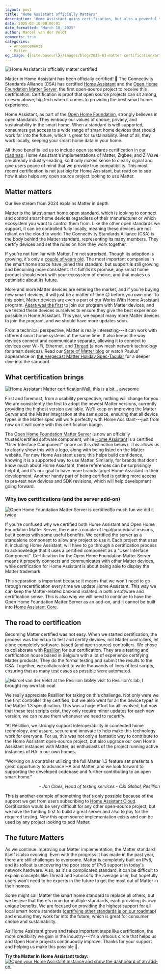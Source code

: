 ```yaml
---
layout: post
title: "Home Assistant officially Matters"
description: "Home Assistant gains certification, but also a powerful tool for any open source project"
date: 2025-03-10 00:00:01
date_formatted: "March 10, 2025"
author: Marcel van der Veldt
comments: true
categories: 
  - Announcements
  - Matter
og_image: {{site.baseurl}}/images/blog/2025-03-matter-certification/art.jpg
---
```


<p><img src='/images/blog/2025-03-matter-certification/art.jpg' alt="Home Assistant is officially matter certified" class='no-shadow' /></p>

Matter in Home Assistant has been officially certified! 🎉 The Connectivity Standards Alliance (CSA) has certified [Home Assistant](https://csa-iot.org/csa_product/home-assistant/) and the [Open Home Foundation Matter Server](https://csa-iot.org/csa_product/open-home-foundation-matter-server/), the first open-source project to receive this certification. Certification is proof that open source projects can sit among, or even above, big tech when it comes to providing the best smart home experience.

Home Assistant, as part of the [Open Home Foundation](https://www.openhomefoundation.org/), strongly believes in open standards. They embody our values of choice, privacy, and sustainability in the smart home. When a standard is well supported, consumers get access to a wide range of smart home devices that should work far into the future, which is great for sustainability. Best of all, they work locally, keeping your smart home data in your home.

All these benefits led us to include open standards certification [in our roadmap](/blog/2024/06/12/roadmap-2024h1/#open-standards-certified-quality). Home Assistant's implementations of Matter, Zigbee, and Z-Wave are already industry-leading, so it only makes sense to clearly signal and give users peace of mind that we provide true compatibility. This most recent certification is not just big for Home Assistant, but read on to see how it also helps any open source project looking to use Matter.

<!--more-->

## Matter matters

<p class="img"><lite-youtube videoid="rEugjMk-4II" videotitle="State of Matter 2024"></lite-youtube>Our live stream from 2024 explains Matter in depth</p>

Matter is the latest smart home open standard, which is looking to connect and control smart home devices regardless of their manufacturer or which ecosystem you want to control them from. Like the other open standards we support, it can be controlled fully locally, meaning these devices are not reliant on the cloud to work. The Connectivity Standards Alliance (CSA) is the body behind the Matter standard, representing its many members. They certify devices and set the rules on how they work together.

If you're not familiar with Matter, I'm not surprised. Though its adoption is growing, it's only a [couple of years old](https://csa-iot.org/newsroom/matter-arrives/). The most important companies in the smart home space have joined this standard, but support is still growing and becoming more consistent. If it fulfills its promise, any smart home product should work with your ecosystem of choice, and that makes us optimistic about its future.

More and more Matter devices are entering the market, and if you're buying new smart devices, it will just be a matter of time 😉 before you own one. To this point, Matter devices are even a part of our [Works With Home Assistant](https://partner.home-assistant.io/) program. [Aqara was the first](/blog/2024/09/03/aqara-joins-works-with-home-assistant/) to join our program with Matter devices, and we tested these devices ourselves to ensure they give the best experience possible in Home Assistant. This year, we expect many more Matter devices to join the program, and we should have more updates soon.

From a technical perspective, Matter is really interesting---it can work with different smart home systems at the same time. It also keeps the way devices connect and communicate separate, allowing it to connect to devices over Wi-Fi, Ethernet, and [Thread](/integrations/thread/) (a new mesh network technology for smart devices). Read our [State of Matter blog](/blog/2024/01/25/matter-livestream-blog/) or watch Paulus' appearance on [the Vergecast Matter Holiday Spec-Tacular](https://youtu.be/0Y75XEXAXfY?si=nSDpP6THkWhkARuc&t=3493) for a deeper dive into the standard.

## What certification brings

<p class="img"><img src='/images/blog/2025-03-matter-certification/ha-matter.png' alt="Home Assistant Matter certification"/>Well, this is a bit... awesome</p>

First and foremost, from a usability perspective, nothing will change for you. We are consistently the first to adopt the newest Matter versions, currently providing the highest version available. We'll keep on improving the Matter Server and the Matter integration at the same pace, ensuring that all device types in the Matter spec will work perfectly with Home Assistant---just from now on it will come with this certification badge.

The [Open Home Foundation Matter Server](https://csa-iot.org/csa_product/open-home-foundation-matter-server/) is now an officially trusted/certified software component, while [Home Assistant](https://csa-iot.org/csa_product/home-assistant/) is a certified "User Interface Component" (more on this distinction below). This allows us to clearly show this with a logo, along with being listed on the Matter website. For new Home Assistant users, this helps build confidence, knowing it is a supported way to use Matter. Similarly, for brands that don't know much about Home Assistant, these references can be surprisingly helpful, and it's our goal to have more brands target Home Assistant in their development. Another handy part of being certified is getting more access to pre-test new devices and SDK revisions, which will help development going forward.

### Why two certifications (and the server add-on)

<p class="img"><img src='/images/blog/2025-03-matter-certification/ohf-matter.png' alt="Open Home Foundation Matter Server is certified"/>So much fun we did it twice</p>

If you're confused why we certified both Home Assistant and Open Home Foundation Matter Server, there are a couple of legal/procedural reasons, but it comes with some useful benefits. We certified the server as a standalone component to allow any project to use it. Each project that uses it, including Home Assistant, will have to go through a certification process to acknowledge that it uses a certified component as a "User Interface Component". Certification for the Open Home Foundation Matter Server means it properly connects and communicates with other Matter devices, while certification for Home Assistant is about being able to display the Matter trademark.

This separation is important because it means that we won't need to go through recertification every time we update Home Assistant. This way we can keep the Matter-related backend isolated in both a software and certification sense. This is also why we will need to continue to have the Open Home Foundation Matter Server as an add-on, and it cannot be built into [Home Assistant Core](/installation/#about-installation-methods).

## The road to certification

Becoming Matter certified was not easy. When we started certification, the process was tooled up to test and certify devices, not Matter controllers, let alone completely software-based (and open source) controllers. We chose to collaborate with [Resillion](https://www.resillion.com/services/conformance-interoperability/wireless-product-testing/matter-certification/) for our certification. They are a testing and certification house based in Belgium with a lot of experience certifying Matter products. They do the formal testing and submit the results to the CSA. Together, we collaborated to write thousands of lines of test scripts, ensuring that as many test cases as possible were automated.

<p class="img"><img src='/images/blog/2025-03-matter-certification/lab.jpg' alt="Marcel van der Veldt at the Resillion lab"/>My visit to Resillion's lab, I brought my own lab coat</p>

We really appreciate Resillion for taking on this challenge. Not only were we the first controller they certified, but we also went for all the device types in the Matter 1.3 specification. This was a huge effort for all involved, but now that these test scripts exist, they only require minor updates for each new version; we can reuse them whenever we need to recertify.

<div class="alert">
    <p>“At Resillion, we strongly support interoperability in connected home technology, and assure, secure and innovate to help make this technology work for everyone. For us, this was not only a fantastic way to contribute to the Home Assistant open-source project, but also upgrade our own Home Assistant instances with Matter, as enthusiasts of the project running active instances of HA in our own homes.</p>
    <p>“Working on a controller utilizing the full Matter 1.3 feature set presents a great opportunity to advance HA and Matter, and we look forward to supporting the developed codebase and further contributing to an open smart home.”</p>
    <em style="text-align: right; display: block;">- Jan Claes, Head of testing services - C&I Global, Resillion</em>
</div>

This is another example of something that's only possible because of the support we get from users subscribing to [Home Assistant Cloud](/cloud/). Certification would be very difficult for any other open-source project, but we have the funding first to build a great server and also to pay for the required testing. Now this open source implementation exists and can be used by any project looking to add Matter.

## The future Matters

As we continue improving our Matter implementation, the Matter standard itself is also evolving. Even with the progress it has made in the past year, there are still challenges to overcome. Matter is completely built on IPv6, and its rollout is uncovering the poor state of IPv6 support in today's network hardware. Also, as it's a complicated standard, it can be difficult to explain concepts like Thread and Fabrics to the average user, but hopefully users won't need to be experts in the future to get the most out of Matter in their homes.

Some might call Matter the smart home standard to replace all others, but we believe that there's room for multiple standards, each providing its own unique benefits. We are focused on providing the highest support for all local smart home standards ([certifying other standards is on our roadmap](/blog/2024/11/15/roadmap-2024h2/#open-protocols)) and ensuring they work far into the future, which is great for consumer choice and sustainability.

As Home Assistant grows and takes important steps like certification, the more credibility we gain in the industry---it's a virtuous circle that helps us and Open Home projects continuously improve. Thanks for your support and helping us make this possible 🙏.

**Try the Matter in Home Assistant today:**
[<img src='https://my.home-assistant.io/badges/config_flow_start.svg' style='border: 0;box-shadow: none;' alt="!Open your Home Assistant instance and show the dashboard of an add-on.">](https://my.home-assistant.io/redirect/config_flow_start?domain=matter)
